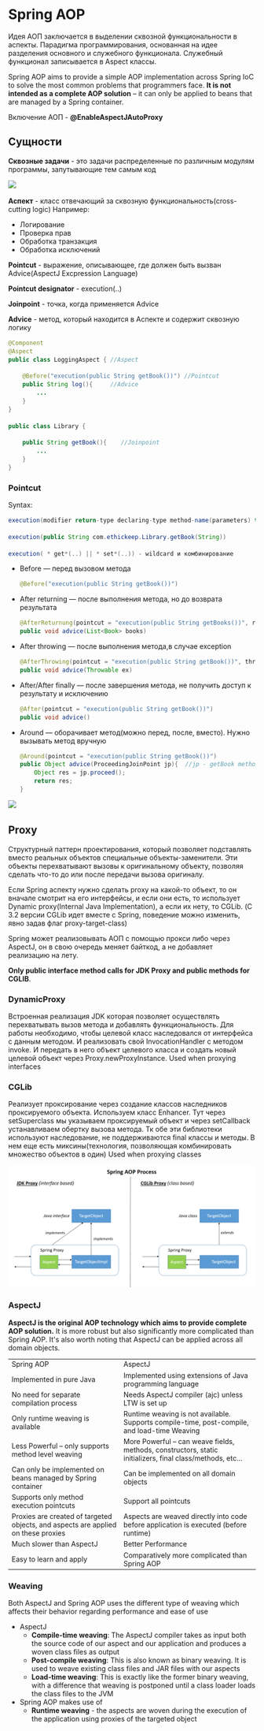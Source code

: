 # **Spring AOP**

Идея АОП заключается в выделении сквозной функциональности в аспекты. Парадигма программирования, основанная на идее разделения основного и служебного функционала. Служебный функционал записывается в Aspect классы.

Spring AOP aims to provide a simple AOP implementation across Spring IoC to solve the most common problems that programmers face. **It is not intended as a complete AOP solution** – it can only be applied to beans that are managed by a Spring container.

Включение АОП - **@EnableAspectJAutoProxy**

## **Сущности**

**Сквозные задачи** - это задачи распределенные по различным модулям программы, запутывающие тем самым код

[![](https://lh5.googleusercontent.com/nAyKfui3cu-tGssl6-WWcnnJbkYKTLbuv5LspG353yhqfH-idgdhXC0KtO6TZQjb5tBeSsVp0BgxeVbkMXccqsraksuOuhroLWPDZq1BlJ1qnyOvnJsy_QqB8FDCZaVNuBkgp5g0Q1-rzzZRr6sbsFiuzdRUO_JPzaS0q8XMuWfYlLxNtySYPw5Xybjj)](https://lh5.googleusercontent.com/nAyKfui3cu-tGssl6-WWcnnJbkYKTLbuv5LspG353yhqfH-idgdhXC0KtO6TZQjb5tBeSsVp0BgxeVbkMXccqsraksuOuhroLWPDZq1BlJ1qnyOvnJsy_QqB8FDCZaVNuBkgp5g0Q1-rzzZRr6sbsFiuzdRUO_JPzaS0q8XMuWfYlLxNtySYPw5Xybjj)

**Аспект** - класс отвечающий за сквозную функциональность(cross-cutting logic) Например:

- Логирование
- Проверка прав
- Обработка транзакция
- Обработка исключений

**Pointcut** - выражение, описывающее, где должен быть вызван Advice(AspectJ Excpression Language)

**Pointcut designator** - execution(..)

**Joinpoint** - точка, когда применяется Advice

**Advice** - метод, который находится в Аспекте и содержит сквозную логику

```Java
@Component
@Aspect
public class LoggingAspect { //Aspect

	@Before("execution(public String getBook())") //Pointcut
	public String log(){     //Advice
		...
	}
}

public class Library {

	public String getBook(){    //Joinpoint
		...
	}
}
```

### Pointcut

Syntax:

```Java
execution(modifier return-type declaring-type method-name(parameters) throws)

execution(public String com.ethickeep.Library.getBook(String))

execution( * get*(..) || * set*(..)) - wildcard и комбинирование
```

- Before — перед вызовом метода
    
    ```Java
    @Before("execution(public String getBook())")
    ```
    
- After returning — после выполнения метода, но до возврата результата
    
    ```Java
    @AfterReturnung(pointcut = "execution(public String getBooks())", returning = “books”)
    public void advice(List<Book> books)
    ```
    
- After throwing — после выполнения метода,в случае exception
    
    ```Java
    @AfterThrowing(pointcut = "execution(public String getBook())", throwing = “ex”)
    public void advice(Throwable ex)
    ```
    
- After/After finally — после завершения метода, не получить доступ к результату и исключению
    
    ```Java
    @After(pointcut = "execution(public String getBook())")
    public void advice()
    ```
    
- Around — оборачивает метод(можно перед, после, вместо). Нужно вызывать метод вручную
    
    ```Java
    @Around(pointcut = "execution(public String getBook())")
    public Object advice(ProceedingJoinPoint jp){  //jp - getBook method
    	Object res = jp.proceed();
    	return res;
    }
    ```
    

[![](https://lh3.googleusercontent.com/yiUTJaXmEecVAkwzxo8vVnX_oQIdxK5EgFwc7gmbqsN0K-wV63nBWHX2RQuNX562p0hwPqAC6t6lBlr9WT9dMBXE6PLUJZNKLk__MtrY3_vyzgE7uEk3bFxCG_P6urxHW2Yu51ce4vqqa9m3baJ2YeTou-iJi1HViF7ozHhd4uEI_L-sImlDI-2D3HtZ)](https://lh3.googleusercontent.com/yiUTJaXmEecVAkwzxo8vVnX_oQIdxK5EgFwc7gmbqsN0K-wV63nBWHX2RQuNX562p0hwPqAC6t6lBlr9WT9dMBXE6PLUJZNKLk__MtrY3_vyzgE7uEk3bFxCG_P6urxHW2Yu51ce4vqqa9m3baJ2YeTou-iJi1HViF7ozHhd4uEI_L-sImlDI-2D3HtZ)

## Proxy

Cтруктурный паттерн проектирования, который позволяет подставлять вместо реальных объектов специальные объекты-заменители. Эти объекты перехватывают вызовы к оригинальному объекту, позволяя сделать что-то до или после передачи вызова оригиналу.

Если Spring аспекту нужно сделать proxy на какой-то объект, то он вначале смотрит на его интерфейсы, и если они есть, то использует Dynamic proxy(Internal Java Implementation), а если их нету, то CGLib. (С 3.2 версии CGLib идет вместе с Spring, поведение можно изменить, явно задав флаг proxy-target-class)

Spring может реализовывать АОП с помощью прокси либо через AspectJ, он в свою очередь меняет байткод, а не добавляет реализацию на лету.

**Only public interface method calls for JDK Proxy and public methods for CGLIB**.

### **DynamicProxy**

Встроенная реализация JDK которая позволяет осуществлять перехватывать вызов метода и добавлять функциональность. Для работы необходимо, чтобы целевой класс наследовался от интерфейса с данным методом. И реализовать свой InvocationHandler с методом invoke. И передать в него объект целевого класса и создать новый целевой объект через Proxy.newProxyInstance. Used when proxying interfaces

### **CGLib**

Реализует проксирование через создание классов наследников проксируемого объекта. Используем класс Enhancer. Тут через setSuperclass мы указываем проксируемый объект и через setCallback устанавливаем обертку вызова метода. Тк обе эти библиотеки используют наследование, не поддерживаются final классы и методы. В нем еще есть миксины(технология, позволяющая комбинировать множество объектов в один) Used when proxying classes

![Untitled 116.png](Untitled%20116.png)

### **AspectJ**

**AspectJ is the original AOP technology which aims to provide complete AOP solution.** It is more robust but also significantly more complicated than Spring AOP. It's also worth noting that AspectJ can be applied across all domain objects.

|   |   |
|---|---|
|Spring AOP|AspectJ|
|Implemented in pure Java|Implemented using extensions of Java programming language|
|No need for separate compilation process|Needs AspectJ compiler (ajc) unless LTW is set up|
|Only runtime weaving is available|Runtime weaving is not available. Supports compile-time, post-compile, and load-time Weaving|
|Less Powerful – only supports method level weaving|More Powerful – can weave fields, methods, constructors, static initializers, final class/methods, etc…|
|Can only be implemented on beans managed by Spring container|Can be implemented on all domain objects|
|Supports only method execution pointcuts|Support all pointcuts|
|Proxies are created of targeted objects, and aspects are applied on these proxies|Aspects are weaved directly into code before application is executed (before runtime)|
|Much slower than AspectJ|Better Performance|
|Easy to learn and apply|Comparatively more complicated than Spring AOP|

### **Weaving**

Both AspectJ and Spring AOP uses the different type of weaving which affects their behavior regarding performance and ease of use

- AspectJ
    - **Compile-time weaving**: The AspectJ compiler takes as input both the source code of our aspect and our application and produces a woven class files as output
    - **Post-compile weaving**: This is also known as binary weaving. It is used to weave existing class files and JAR files with our aspects
    - **Load-time weaving**: This is exactly like the former binary weaving, with a difference that weaving is postponed until a class loader loads the class files to the JVM
- Spring AOP makes use of
    - **Runtime weaving** - the aspects are woven during the execution of the application using proxies of the targeted object